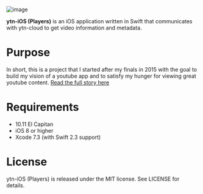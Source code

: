 ![image](https://github.com/nextseto/ytn-iOS/blob/master/assets/header-ytn-ios.png)

**ytn-iOS (Players)** is an iOS application written in Swift that communicates with ytn-cloud to get video information and metadata.

# Purpose

In short, this is a project that I started after my finals in 2015 with the goal to build my vision of a youtube app and to satisfy my hunger for viewing great youtube content. [Read the full story here](https://nextseto.github.io/project/ytn.html)

# Requirements

- 10.11 El Capitan
- iOS 8 or higher
- Xcode 7.3 (with Swift 2.3 support)

# License

ytn-iOS (Players) is released under the MIT license. See LICENSE for details.